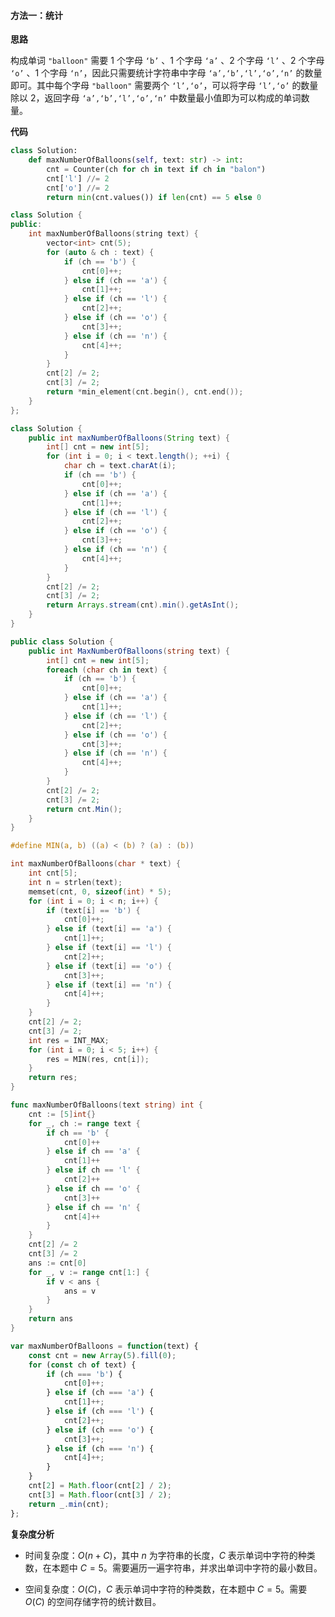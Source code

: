 #### 方法一：统计

**思路**

构成单词 $\texttt{"balloon"}$ 需要 $1$ 个字母 $\texttt{`b'}$ 、$1$ 个字母 $\texttt{`a'}$ 、$2$ 个字母 $\texttt{`l'}$ 、$2$ 个字母 $\texttt{`o'}$ 、$1$ 个字母 $\texttt{`n'}$，因此只需要统计字符串中字母 $\texttt{`a',`b',`l',`o',`n'}$ 的数量即可。其中每个字母 $\texttt{"balloon"}$ 需要两个 $\texttt{`l',`o'}$，可以将字母 $\texttt{`l',`o'}$ 的数量除以 $2$，返回字母 $\texttt{`a',`b',`l',`o',`n'}$ 中数量最小值即为可以构成的单词数量。

**代码**

```Python [sol1-Python3]
class Solution:
    def maxNumberOfBalloons(self, text: str) -> int:
        cnt = Counter(ch for ch in text if ch in "balon")
        cnt['l'] //= 2
        cnt['o'] //= 2
        return min(cnt.values()) if len(cnt) == 5 else 0
```

```C++ [sol1-C++]
class Solution {
public:
    int maxNumberOfBalloons(string text) {
        vector<int> cnt(5);
        for (auto & ch : text) {
            if (ch == 'b') {
                cnt[0]++;
            } else if (ch == 'a') {
                cnt[1]++;
            } else if (ch == 'l') {
                cnt[2]++;
            } else if (ch == 'o') {
                cnt[3]++;
            } else if (ch == 'n') {
                cnt[4]++;
            }
        }
        cnt[2] /= 2;
        cnt[3] /= 2;
        return *min_element(cnt.begin(), cnt.end());
    }
};
```

```Java [sol1-Java]
class Solution {
    public int maxNumberOfBalloons(String text) {
        int[] cnt = new int[5];
        for (int i = 0; i < text.length(); ++i) {
            char ch = text.charAt(i);
            if (ch == 'b') {
                cnt[0]++;
            } else if (ch == 'a') {
                cnt[1]++;
            } else if (ch == 'l') {
                cnt[2]++;
            } else if (ch == 'o') {
                cnt[3]++;
            } else if (ch == 'n') {
                cnt[4]++;
            }
        }
        cnt[2] /= 2;
        cnt[3] /= 2;
        return Arrays.stream(cnt).min().getAsInt();
    }
}
```

```C# [sol1-C#]
public class Solution {
    public int MaxNumberOfBalloons(string text) {
        int[] cnt = new int[5];
        foreach (char ch in text) {
            if (ch == 'b') {
                cnt[0]++;
            } else if (ch == 'a') {
                cnt[1]++;
            } else if (ch == 'l') {
                cnt[2]++;
            } else if (ch == 'o') {
                cnt[3]++;
            } else if (ch == 'n') {
                cnt[4]++;
            }
        }
        cnt[2] /= 2;
        cnt[3] /= 2;
        return cnt.Min();
    }
}
```

```C [sol1-C]
#define MIN(a, b) ((a) < (b) ? (a) : (b))

int maxNumberOfBalloons(char * text) {
    int cnt[5];
    int n = strlen(text);
    memset(cnt, 0, sizeof(int) * 5);
    for (int i = 0; i < n; i++) {
        if (text[i] == 'b') {
            cnt[0]++;
        } else if (text[i] == 'a') {
            cnt[1]++;
        } else if (text[i] == 'l') {
            cnt[2]++;
        } else if (text[i] == 'o') {
            cnt[3]++;
        } else if (text[i] == 'n') {
            cnt[4]++;
        }
    }
    cnt[2] /= 2;
    cnt[3] /= 2;
    int res = INT_MAX;
    for (int i = 0; i < 5; i++) {
        res = MIN(res, cnt[i]);
    }
    return res;
}
```

```go [sol1-Golang]
func maxNumberOfBalloons(text string) int {
    cnt := [5]int{}
    for _, ch := range text {
        if ch == 'b' {
            cnt[0]++
        } else if ch == 'a' {
            cnt[1]++
        } else if ch == 'l' {
            cnt[2]++
        } else if ch == 'o' {
            cnt[3]++
        } else if ch == 'n' {
            cnt[4]++
        }
    }
    cnt[2] /= 2
    cnt[3] /= 2
    ans := cnt[0]
    for _, v := range cnt[1:] {
        if v < ans {
            ans = v
        }
    }
    return ans
}
```

```JavaScript [sol1-JavaScript]
var maxNumberOfBalloons = function(text) {
    const cnt = new Array(5).fill(0);
    for (const ch of text) {
        if (ch === 'b') {
            cnt[0]++;
        } else if (ch === 'a') {
            cnt[1]++;
        } else if (ch === 'l') {
            cnt[2]++;
        } else if (ch === 'o') {
            cnt[3]++;
        } else if (ch === 'n') {
            cnt[4]++;
        }
    }
    cnt[2] = Math.floor(cnt[2] / 2);
    cnt[3] = Math.floor(cnt[3] / 2);
    return _.min(cnt);
};
```

**复杂度分析**

- 时间复杂度：$O(n + C)$，其中 $n$ 为字符串的长度，$C$ 表示单词中字符的种类数，在本题中 $C = 5$。需要遍历一遍字符串，并求出单词中字符的最小数目。

- 空间复杂度：$O(C)$，$C$ 表示单词中字符的种类数，在本题中 $C = 5$。需要 $O(C)$ 的空间存储字符的统计数目。